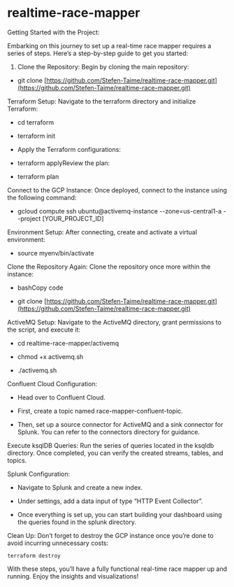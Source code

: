 # realtime-race-mapper

Getting Started with the Project:

Embarking on this journey to set up a real-time race mapper requires a series of steps. Here’s a step-by-step guide to get you started:

 1. Clone the Repository: Begin by cloning the main repository:

* git clone [https://github.com/Stefen-Taime/realtime-race-mapper.git](https://github.com/Stefen-Taime/realtime-race-mapper.git)

Terraform Setup: Navigate to the terraform directory and initialize Terraform:

* cd terraform

* terraform init

* Apply the Terraform configurations:

* terraform applyReview the plan:

* terraform plan

Connect to the GCP Instance: Once deployed, connect to the instance using the following command:

* gcloud compute ssh ubuntu@activemq-instance --zone=us-central1-a --project [YOUR_PROJECT_ID]

Environment Setup: After connecting, create and activate a virtual environment:

* source myenv/bin/activate

Clone the Repository Again: Clone the repository once more within the instance:

* bashCopy code

* git clone [https://github.com/Stefen-Taime/realtime-race-mapper.git](https://github.com/Stefen-Taime/realtime-race-mapper.git)

ActiveMQ Setup: Navigate to the ActiveMQ directory, grant permissions to the script, and execute it:

* cd realtime-race-mapper/activemq

* chmod +x activemq.sh

* ./activemq.sh

Confluent Cloud Configuration:

* Head over to Confluent Cloud.

* First, create a topic named race-mapper-confluent-topic.

* Then, set up a source connector for ActiveMQ and a sink connector for Splunk. You can refer to the connectors directory for guidance.

Execute ksqlDB Queries: Run the series of queries located in the ksqldb directory. Once completed, you can verify the created streams, tables, and topics.

Splunk Configuration:

* Navigate to Splunk and create a new index.

* Under settings, add a data input of type “HTTP Event Collector”.

* Once everything is set up, you can start building your dashboard using the queries found in the splunk directory.

Clean Up: Don’t forget to destroy the GCP instance once you’re done to avoid incurring unnecessary costs:

    terraform destroy

With these steps, you’ll have a fully functional real-time race mapper up and running. Enjoy the insights and visualizations!
